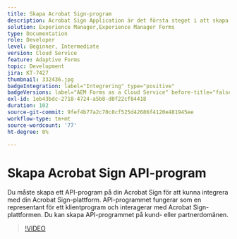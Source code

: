 ```yaml
---
title: Skapa Acrobat Sign-program
description: Acrobat Sign Application är det första steget i att skapa integreringen mellan AEM Forms och Acrobat Sign.
solution: Experience Manager,Experience Manager Forms
type: Documentation
role: Developer
level: Beginner, Intermediate
version: Cloud Service
feature: Adaptive Forms
topic: Development
jira: KT-7427
thumbnail: 332436.jpg
badgeIntegration: label="Integrering" type="positive"
badgeVersions: label="AEM Forms as a Cloud Service" before-title="false"
exl-id: 1eb43bdc-2718-4724-a5b8-d0f22cf84418
duration: 102
source-git-commit: 9fef4b77a2c70c8cf525d42686f4120e481945ee
workflow-type: tm+mt
source-wordcount: '77'
ht-degree: 0%

---
```


# Skapa Acrobat Sign API-program

Du måste skapa ett API-program på din Acrobat Sign för att kunna integrera med din Acrobat Sign-plattform. API-programmet fungerar som en representant för ett klientprogram och interagerar med Acrobat Sign-plattformen. Du kan skapa API-programmet på kund- eller partnerdomänen.

>[!VIDEO](https://video.tv.adobe.com/v/332436?quality=12&learn=on)
